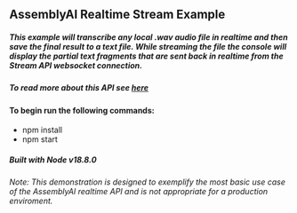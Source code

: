 ## AssemblyAI Realtime Stream Example

##### This example will transcribe any local .wav audio file in realtime and then save the final result to a text file. While streaming the file the console will display the partial text fragments that are sent back in realtime from the Stream API websocket connection.
##### To read more about this API see [here](https://www.assemblyai.com/docs/reference#stream)


#### To begin run the following commands:

- npm install
- npm start

##### Built with Node v18.8.0
###### Note: This demonstration is designed to exemplify the most basic use case of the AssemblyAI realtime API and is not appropriate for a production enviroment.
